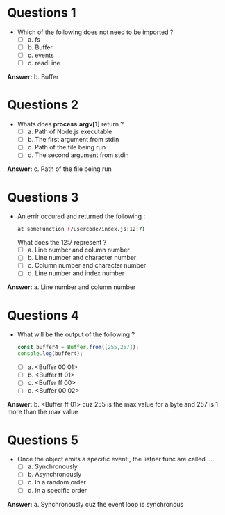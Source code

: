 # Questions 1  
- Which of the following does not need to be imported ?
    - [ ] a. fs
    - [ ] b. Buffer
    - [ ] c. events
    - [ ] d. readLine

**Answer:** b. Buffer

# Questions 2
- Whats does **process.argv[1]** return ?
    -[ ] a. Path of Node.js executable
    -[ ] b. The first argument from stdin 
    -[ ] c. Path of the file being run 
    -[ ] d. The second argument from stdin

**Answer:** c. Path of the file being run

# Questions 3
- An errir occured and returned the following : 
    ```bash
    at someFunction (/usercode/index.js:12:7)
    ```
    What does the 12:7 represent ?
    - [ ] a. Line number and column number
    - [ ] b. Line number and character number
    - [ ] c. Column number and character number
    - [ ] d. Line number and index number

**Answer:** a. Line number and column number

# Questions 4
- What will be the output of the following ?
    ```Javascript
    const buffer4 = Buffer.from([255,257]);
    console.log(buffer4);
    ```
    - [ ] a. <Buffer 00 01>
    - [ ] b. <Buffer ff 01>
    - [ ] c. <Buffer ff 00>
    - [ ] d. <Buffer 00 02>

**Answer:** b. <Buffer ff 01> cuz 255 is the max value for a byte and 257 is 1 more than the max value  


# Questions 5
- Once the object emits a specific event , the listner func are called ...
    - [ ] a. Synchronously
    - [ ] b. Asynchronously
    - [ ] c. In a random order
    - [ ] d. In a specific order

**Answer:** a. Synchronously cuz the event loop is synchronous